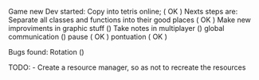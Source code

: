 Game new Dev started:
    Copy into tetris online;    ( OK )
Nexts steps are:
    Separate all classes and functions into their good places   ( OK )
    Make new improviments in graphic stuff  ()
    Take notes in multiplayer  ()
    global communication    ()
    pause   ( OK )
    pontuation  ( OK )
    

Bugs found:
    Rotation ()



TODO: 
    - Create a resource manager, so as not to recreate the resources  
